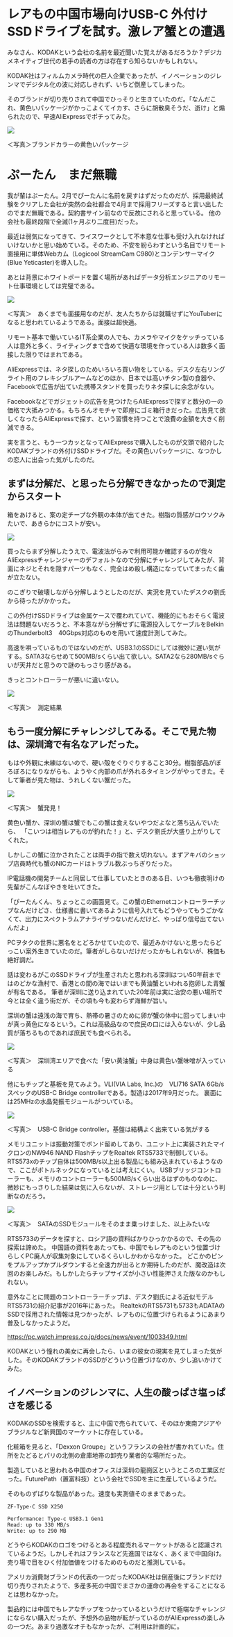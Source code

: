 # レアもの中国市場向けUSB-C 外付けSSDドライブを試す。激レア蟹との遭遇


みなさん、KODAKという会社の名前を最近聞いた覚えがあるだろうか？デジカメネイティブ世代の若手の読者の方は存在すら知らないかもしれない。

KODAK社はフィルムカメラ時代の巨人企業であったが、イノベーションのジレンマでデジタル化の波に対応しきれず、いちど倒産してしまった。

そのブランドが切り売りされて中国でひっそりと生きていたのだ。「なんだこれ、黄色いパッケージがかっこよくてイカす、さらに胡散臭そうだ、逝け」と煽られたので、早速AliExpressでポチってみた。

![](images/IMG_2701.jpeg)

＜写真＞ブランドカラーの黄色いパッケージ

# ぷーたん　まだ無職

我が輩はぷーたん。2月でぴーたんに名前を戻すはずだったのだが、採用最終試験をクリアした会社が突然の会社都合で4月まで採用フリーズすると言い出したのでまだ無職である。契約書サイン前なので反故にされると思っている。
他の会社も最終段階で全滅(1ヶ月ぶり二度目)だった。

最近は弱気になってきて、ライスワークとして不本意な仕事も受け入れなければいけないかと思い始めている。そのため、不安を紛らわすという名目でリモート面接用に単体Webカム（Logicool StreamCam C980)とコンデンサーマイク(Blue Yeticaster)を導入した。


あとは背景にホワイトボードを置く場所があればデータ分析エンジニアのリモート仕事環境としては完璧である。


![](images/IMG_2887.jpeg)

＜写真＞　あくまでも面接用なのだが、友人たちからは就職せずにYouTuberになると思われているようである。面接は超快適。

リモート基本で働いているIT系企業の人でも、カメラやマイクをケッチっている人は意外と多く、ライティングまで含めて快適な環境を作っている人は数多く面接した限りではまれである。


AliExpressでは、ネタ探しのためいろいろ買い物をしている。デスク左右リングライト用のフレキシブルアームなどのほか、日本では高いチタン製の食器や、Facebookで広告が出ていた携帯スタンドを買ったりネタ探しに余念がない。

Facebookなどでガジェットの広告を見つけたらAliExpressで探すと数分の一の価格で大抵みつかる。もちろんオモチャで即座にゴミ箱行きだった。広告見て欲しくなったらAliExpressで探す、という習慣を持つことで浪費の金額を大きく削減できる。


実を言うと、もう一つカッとなってAliExpressで購入したものが文頭で紹介したKODAKブランドの外付けSSDドライブだ。その黄色いパッケージに、なつかしの恋人に出会った気がしたのだ。


## まずは分解だ、と思ったら分解できなかったので測定からスタート

箱をあけると、案の定チープな外観の本体が出てきた。樹脂の質感がロウソクみたいで、あきらかにコストが安い。

![](images/IMG_2725.jpeg)

買ったらまず分解したうえで、電波法がらみで利用可能か確認するのが我々AliExpressチャレンジャーのデフォルトなので分解にチャレンジしてみたが、背面にネジとそれを隠すパーツもなく、完全はめ殺し構造になっていてまったく歯が立たない。

のこぎりで破壊しながら分解しようとしたのだが、実況を見ていたデスクの劉氏から待ったがかかった。

この外付けSSDドライブは金属ケースで覆われていて、機能的にもおそらく電波法は問題ないだろうと、不本意ながら分解せずに電源投入してケーブルをBelkinのThunderbolt3　40Gbps対応のものを用いて速度計測してみた。

高速を唄っているものではないのだが、USB3.1のSSDにしては微妙に遅い気がする。SATA3ならせめて500MB/sくらい出て欲しい。SATA2なら280MB/sぐらいが天井だと思うので謎のもっさり感がある。

きっとコントローラーが悪いに違いない。

![](images/Blackmagic_Design_Disk_Speed_Test.jpeg)

＜写真＞　測定結果

## もう一度分解にチャレンジしてみる。そこで見た物は、深圳湾で有名なアレだった。


もはや外観に未練はないので、硬い殻をぐりぐりすること30分。樹脂部品がぼろぼろになりながらも、ようやく内部の爪が外れるタイミングがやってきた。そして筆者が見た物は、うれしくない蟹だった。


![](images/IMG_2732.jpeg)

＜写真＞　蟹発見！


黄色い蟹か、深圳の蟹は蟹でもこの蟹は食えないやつだよなと落ち込んでいたら、 「こいつは相当レアものが釣れた！」と、デスク劉氏が大盛り上がりしてくれた。


しかしこの蟹に泣かされたことは両手の指で数え切れない。まずアキバのショップ店員時代も蟹のNICカードはトラブル数ぶっちぎりだった。

IP電話機の開発チームと同居して仕事していたときのある日、いつも徹夜明けの先輩がこんなぼやきを吐いてきた。

「ぴーたんくん、ちょっとこの画面見て。この蟹のEthernetコントローラーチップなんだけどさ、仕様書に書いてあるように信号入れてもどうやってもうごかなくて、出力にスペクトラムアナライザつないだんだけど、やっぱり信号出てないんだよ」

PCヲタクの世界に悪名をとどろかせていたので、最近みかけないと思ったらどっこい案外生きていたのだ。筆者がしらないだけだったかもしれないが、株価も絶好調だ。

話は変わるがこのSSDドライブが生産されたと思われる深圳はつい50年前まではのどかな漁村で、香港との間の海ではいまでも黄油蟹といわれる抱卵した青蟹が有名である。
筆者が深圳に送り込まれていた20年前は実に治安の悪い場所で今とは全く違う街だが、その頃も今も変わらず海鮮が旨い。


深圳の蟹は遠浅の海で育ち、熱帯の暑さのために卵が蟹の体中に回ってしまい中が真っ黄色になるという。これは高級品なので庶民の口には入らないが、少し品質が落ちるものであれば庶民でも食べられる。

![](images/IMG_2439.jpeg)

＜写真＞　深圳湾エリアで食べた「安い黄油蟹」中身は黄色い蟹味噌が入っている


他にもチップと基板を見てみよう。VLI(VIA Labs, Inc.)の　VLI716 SATA 6Gb/sスペックのUSB-C Bridge controllerである。製造は2017年9月だった。
裏面には25MHzの水晶発振モジュールがついている。

![](images/IMG_2727.jpeg)

＜写真＞　USB-C Bridge controller。基盤は結構よく出来ている気がする

メモリユニットは振動対策でボンド留めしてあり、ユニット上に実装されたマイクロンのNW946 NAND FlashチップをRealtek RTS5733で制御している。RTS573xのチップ自体は500MB/s以上出る製品にも組み込まれているようなので、ここがボトルネックになっているとは考えにくい。
USBブリッジコントローラーも、メモリのコントローラーも500MB/sくらい出るはずのものなのに、微妙にもっさりした結果は気に入らないが、ストレージ用としては十分という判断なのだろう。

![](images/IMG_2729.jpeg)

＜写真＞　SATAのSSDモジュールをそのまま乗っけました、以上みたいな

RTS5733のデータを探すと、ロシア語の資料ばかりひっかかるので、その先の探索は諦めた。
中国語の資料をあたっても、中国でもレアものという位置づけらしくPC廃人が収集対象にしているくらいしかわからなかった。
どこかのピンをプルアップかプルダウンすると全速力が出るとか期待したのだが、魔改造は次回のお楽しみだ。もしかしたらチップサイズが小さい性能押さえた版なのかもしれない。


意外なことに問題のコントローラーチップは、デスク劉氏による近似モデルRTS5731の紹介記事が2016年にあった。
RealtekのRTS5731も5733もADATAのSSDで採用された情報は見つかったが、レアものに位置づけられるようにあまり普及しなかったようだ。

https://pc.watch.impress.co.jp/docs/news/event/1003349.html


KODAKという憧れの美女に再会したら、いまの彼女の現実を見てしまった気がした。そのKODAKブランドのSSDがどういう位置づけなのか、少し追いかけてみた。



## イノベーションのジレンマに、人生の酸っぱさ塩っぱさを感じる

KODAKのSSDを検索すると、主に中国で売られていて、そのほか東南アジアやブラジルなど新興国のマーケットに存在している。

化粧箱を見ると、「Dexxon Groupe」というフランスの会社が書かれていた。住所をたどるとパリの北側の倉庫地帯の卸売り業者的な場所だった。

製造していると思われる中国のオフィスは深圳の龍崗区というところの工業区だった。FuturePath（置富科技）という会社でSSDを主に生産しているようだ。

そのものずばりな製品があった。速度も実測値そのままであった。

```
ZF-Type-C SSD X250

Performance: Type-c USB3.1 Gen1 
Read: up to 330 MB/s
Write: up to 290 MB
```

どうやらKODAKのロゴをつけるとある程度売れるマーケットがあると認識されているようだ。しかしそれはフランスなど先進国ではなく、あくまで中国向け。売り場で目をひく付加価値をつけるためのものだと推測している。



アメリカ消費財ブランドの代表の一つだったKODAK社は倒産後にブランドだけ切り売りされたようで、多産多死の中国でまさかの運命の再会をすることになるとは思わなかった。

製品的には中国でもレアなチップをつかっているというだけで極端なチャレンジにならない購入だったが、予想外の品物が転がっているのがAliExpressの楽しみの一つだ。あまり過激なオチもなかったが、ご利用は計画的に。

